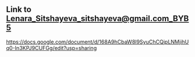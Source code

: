 ## Link to Lenara_Sitshayeva_sitshayeva@gmail.com_BYB5

https://docs.google.com/document/d/168A9hCbaW8l9SyuChCQjpLNMjihUq0-In3KPJ9CUFGg/edit?usp=sharing
